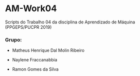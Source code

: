 # AM-Work04
Scripts do Trabalho 04 da disciplina de Aprendizado de Máquina (PPGEPS/PUCPR 2019)

### Grupo:

- Matheus Henrique Dal Molin Ribeiro

- Naylene Fraccanabbia

- Ramon Gomes da Silva

